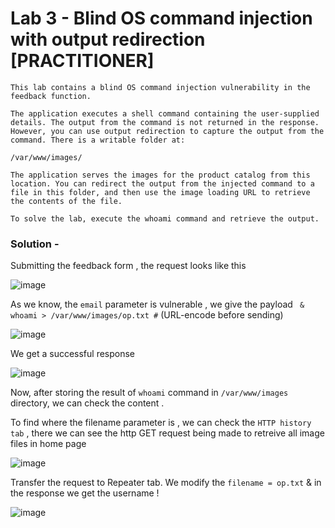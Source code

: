 # Lab 3 - Blind OS command injection with output redirection  [PRACTITIONER]

```
This lab contains a blind OS command injection vulnerability in the feedback function.

The application executes a shell command containing the user-supplied details. The output from the command is not returned in the response. However, you can use output redirection to capture the output from the command. There is a writable folder at:

/var/www/images/

The application serves the images for the product catalog from this location. You can redirect the output from the injected command to a file in this folder, and then use the image loading URL to retrieve the contents of the file.

To solve the lab, execute the whoami command and retrieve the output.
```


### Solution -

Submitting the feedback form , the request looks like this

![image](https://user-images.githubusercontent.com/67383098/225280879-8dac8703-7a8d-4a01-9fe6-f934eb241a58.png)

As we know, the `email` parameter is vulnerable , we give the payload ` & whoami > /var/www/images/op.txt #` (URL-encode before sending) 


![image](https://user-images.githubusercontent.com/67383098/225297477-42b0bafc-d034-4bb0-93e2-0fa579f1a0d9.png)


We get a successful response 

![image](https://user-images.githubusercontent.com/67383098/225297581-afe92884-5c81-46b3-b009-4ba75d57737a.png)

Now, after storing the result of  `whoami` command in `/var/www/images` directory, we can check the content .

To find where the filename parameter is , we can check the `HTTP history tab` , there we can see the http GET request being made to retreive all image files in home page

![image](https://user-images.githubusercontent.com/67383098/225297722-7e28a055-7933-45df-858d-11fa05a47ba2.png)

Transfer the request to Repeater tab. We modify the `filename = op.txt` & in the response we get the username !

![image](https://user-images.githubusercontent.com/67383098/225297876-b1d95b58-f28f-4935-beb5-0f09148738fa.png)
